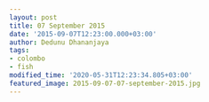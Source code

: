 ```yaml
---
layout: post
title: 07 September 2015
date: '2015-09-07T12:23:00.000+03:00'
author: Dedunu Dhananjaya
tags:
- colombo
- fish
modified_time: '2020-05-31T12:23:34.805+03:00'
featured_image: 2015-09-07-07-september-2015.jpg
---
```

